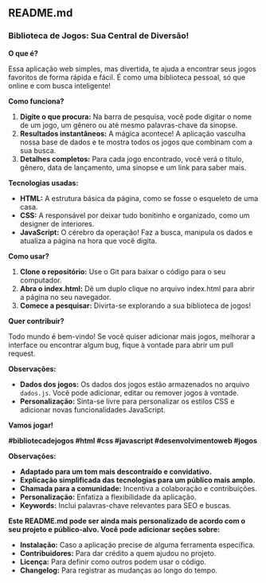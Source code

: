 ## **README.md**

### **Biblioteca de Jogos: Sua Central de Diversão!**

**O que é?**

Essa aplicação web simples, mas divertida, te ajuda a encontrar seus jogos favoritos de forma rápida e fácil. É como uma biblioteca pessoal, só que online e com busca inteligente! 

**Como funciona?**

1. **Digite o que procura:** Na barra de pesquisa, você pode digitar o nome de um jogo, um gênero ou até mesmo palavras-chave da sinopse. 
2. **Resultados instantâneos:** A mágica acontece! A aplicação vasculha nossa base de dados e te mostra todos os jogos que combinam com a sua busca. 
3. **Detalhes completos:** Para cada jogo encontrado, você verá o título, gênero, data de lançamento, uma sinopse e um link para saber mais.

**Tecnologias usadas:**

* **HTML:** A estrutura básica da página, como se fosse o esqueleto de uma casa.
* **CSS:** A responsável por deixar tudo bonitinho e organizado, como um designer de interiores.
* **JavaScript:** O cérebro da operação! Faz a busca, manipula os dados e atualiza a página na hora que você digita.

**Como usar?**

1. **Clone o repositório:** Use o Git para baixar o código para o seu computador.
2. **Abra o index.html:** Dê um duplo clique no arquivo index.html para abrir a página no seu navegador.
3. **Comece a pesquisar:** Divirta-se explorando a sua biblioteca de jogos!

**Quer contribuir?**

Todo mundo é bem-vindo! Se você quiser adicionar mais jogos, melhorar a interface ou encontrar algum bug, fique à vontade para abrir um pull request. 

**Observações:**

* **Dados dos jogos:** Os dados dos jogos estão armazenados no arquivo `dados.js`. Você pode adicionar, editar ou remover jogos à vontade.
* **Personalização:** Sinta-se livre para personalizar os estilos CSS e adicionar novas funcionalidades JavaScript.

**Vamos jogar!**

**#bibliotecadejogos #html #css #javascript #desenvolvimentoweb #jogos**

**Observações:**

* **Adaptado para um tom mais descontraído e convidativo.**
* **Explicação simplificada das tecnologias para um público mais amplo.**
* **Chamada para a comunidade:** Incentiva a colaboração e contribuições.
* **Personalização:** Enfatiza a flexibilidade da aplicação.
* **Keywords:** Inclui palavras-chave relevantes para SEO e buscas.

**Este README.md pode ser ainda mais personalizado de acordo com o seu projeto e público-alvo. Você pode adicionar seções sobre:**

* **Instalação:** Caso a aplicação precise de alguma ferramenta específica.
* **Contribuidores:** Para dar crédito a quem ajudou no projeto.
* **Licença:** Para definir como outros podem usar o código.
* **Changelog:** Para registrar as mudanças ao longo do tempo.

